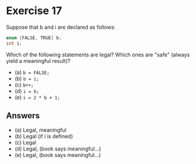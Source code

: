 # Exercise 17

Suppose that b and i are declared as follows:

```c
enum {FALSE, TRUE} b;
int i;
```

Which of the following statements are legal? Which ones are "safe" (always yield a meaningful result)?

- (a) `b = FALSE;`
- (b) `b = i;`
- (c) `b++;`
- (d) `i = b;`
- (e) `i = 2 * b + 1;`

## Answers

- (a) Legal, meaningful
- (b) Legal (if i is defined)
- (c) Legal
- (d) Legal, (book says meaningful...)
- (e) Legal, (book says meaningful...)
